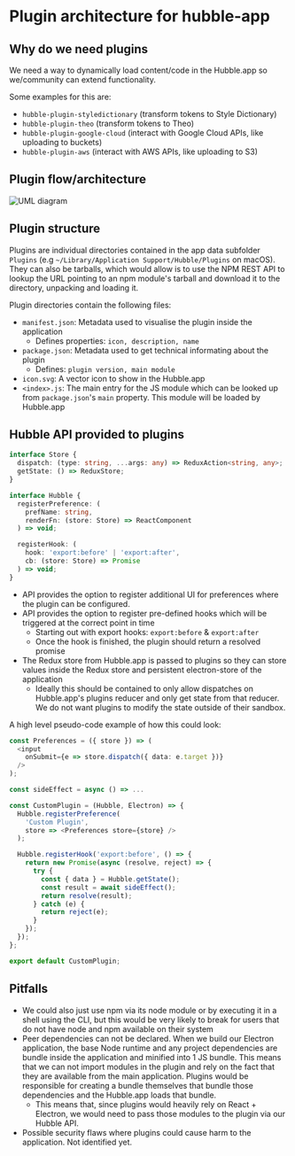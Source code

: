 # Plugin architecture for hubble-app

## Why do we need plugins

We need a way to dynamically load content/code in the Hubble.app so we/community can extend functionality.

Some examples for this are:

- `hubble-plugin-styledictionary` (transform tokens to Style Dictionary)
- `hubble-plugin-theo` (transform tokens to Theo)
- `hubble-plugin-google-cloud` (interact with Google Cloud APIs, like uploading to buckets)
- `hubble-plugin-aws` (interact with AWS APIs, like uploading to S3)

## Plugin flow/architecture

![UML diagram](https://s3.us-west-2.amazonaws.com/secure.notion-static.com/fe4e051a-ca0a-4466-94e3-be54c5c81d1b/Hubble_Plugin_Architecture.png?X-Amz-Algorithm=AWS4-HMAC-SHA256&X-Amz-Credential=ASIAT73L2G45A6TWFU7X%2F20190809%2Fus-west-2%2Fs3%2Faws4_request&X-Amz-Date=20190809T103457Z&X-Amz-Expires=86400&X-Amz-Security-Token=AgoJb3JpZ2luX2VjEP7%2F%2F%2F%2F%2F%2F%2F%2F%2F%2FwEaCXVzLXdlc3QtMiJHMEUCIQCuKdnZOda5mMvwUI%2FcIHJWz1jL3u1a9w69r1xee6ChmwIgTKdyLdAKLYbmkUvsgRJWvbh%2BFdxnmm7Ptymggi6k2oEq4wMIh%2F%2F%2F%2F%2F%2F%2F%2F%2F%2F%2FARAAGgwyNzQ1NjcxNDkzNzAiDNkWzCjImvmKb6n3Ziq3A8jwMoNQNbMQ4V2vdzsClGTsIH3Ro2DtpwOBqHFlbxg%2F0VWKGcvtTKoCby%2BbQXhmsl9yI5fPS8Q4hYEr5bp8fdb4ytIvAaZl%2B3gk0e1CmlkynUnGquTCEzz7U1gaDvZIaoQ2SkgXcbeq5OtGTWNliZbOusLrn7Fnyg%2FI%2BjpaanrBGo3FJwYOW22fgilmqS1%2FDzR50UC0WK6hnx0tdmuRFipQkPrpoYG93E%2BxuUd%2BpeT7C41u9PsHshyJF7PnLm2kuQNOzqBUY%2Fw8wP5A2gr0BamWh0t%2BDfqCj2SxhwyrEf1eW6qbpXRxvBo%2BOWVPgZz5v%2FILUH%2B9FVlzVjVlSEHNnu0VE7hure1lBygchUL%2FwMIJ3tSXz9jBQ%2BsA3TRdyQ%2F%2FLh2yP6f1dZV6DZ3vMT7CyyVsbQr%2FlB2OhfomPVEnY1nCAd3imuVY5tRhmxt%2BPz7lf7js89a9uJlNeVeAmcKwAA4wm3kvaVMBNc3YzbIbahY6ijxRtUDTEaBRo6R0Fp8RchVBxvbQwVcH7TeU2wwyIHJHDAHAm6O3Ou%2BGxndJWRxBSlvRiBvKdid8H3g%2F6RXblOj%2BCv9j%2FG8wxJ606gU6tAHS7VPJjouhchRmcgTjkGzD5SVtxjTGS%2B3hOPAMQ1OSWmLl8ukuSDAVrnunn2WYF70SJMzb96QbGFmJUcbxDvKTa15TowU6RkLLjie3hICqta2th4ik48tHV%2FvCmW%2F6x%2B90ObouPuV9g81zP1K7sBNXG42pvdNU%2FfH8IfWnLS3yd8%2F7lvaRORqFoU9otkGl1xZ8Df8gQFN6ETr2Dv9cDg4hNCMGdx%2B1C1A9d%2FGBAUjvobNwpcQ%3D&X-Amz-Signature=3e07f581df83035a60b719c183d619cdfb3d9f6430d70b17a00902c51035f658&X-Amz-SignedHeaders=host&response-content-disposition=filename%20%3D%22Hubble_Plugin_Architecture.png%22)

## Plugin structure

Plugins are individual directories contained in the app data subfolder `Plugins` (e.g `~/Library/Application Support/Hubble/Plugins` on macOS).
They can also be tarballs, which would allow is to use the NPM REST API to lookup the URL pointing to an npm module's tarball and download it to the directory, unpacking and loading it.

Plugin directories contain the following files:

- `manifest.json`: Metadata used to visualise the plugin inside the application
  - Defines properties: `icon, description, name`
- `package.json`: Metadata used to get technical informating about the plugin
  - Defines: `plugin version, main module`
- `icon.svg`: A vector icon to show in the Hubble.app
- `<index>.js`: The main entry for the JS module which can be looked up from `package.json`'s `main` property. This module will be loaded by Hubble.app

## Hubble API provided to plugins

```ts
interface Store {
  dispatch: (type: string, ...args: any) => ReduxAction<string, any>;
  getState: () => ReduxStore;
}

interface Hubble {
  registerPreference: (
    prefName: string,
    renderFn: (store: Store) => ReactComponent
  ) => void;

  registerHook: (
    hook: 'export:before' | 'export:after',
    cb: (store: Store) => Promise
  ) => void;
}
```

- API provides the option to register additional UI for preferences where the plugin can be configured.
- API provides the option to register pre-defined hooks which will be triggered at the correct point in time
  - Starting out with export hooks: `export:before` & `export:after`
  - Once the hook is finished, the plugin should return a resolved promise
- The Redux store from Hubble.app is passed to plugins so they can store values inside the Redux store and persistent electron-store of the application
  - Ideally this should be contained to only allow dispatches on Hubble.app's plugins reducer and only get state from that reducer. We do not want plugins to modify the state outside of their sandbox.

A high level pseudo-code example of how this could look:

```ts
const Preferences = ({ store }) => (
  <input
    onSubmit={e => store.dispatch({ data: e.target })}
  />
);

const sideEffect = async () => ...

const CustomPlugin = (Hubble, Electron) => {
  Hubble.registerPreference(
    'Custom Plugin',
    store => <Preferences store={store} />
  );

  Hubble.registerHook('export:before', () => {
    return new Promise(async (resolve, reject) => {
      try {
        const { data } = Hubble.getState();
        const result = await sideEffect();
        return resolve(result);
      } catch (e) {
        return reject(e);
      }
    });
  });
};

export default CustomPlugin;
```

## Pitfalls

- We could also just use npm via its node module or by executing it in a shell using the CLI, but this would be very likely to break for users that do not have node and npm available on their system
- Peer dependencies can not be declared. When we build our Electron application, the base Node runtime and any project dependencies are bundle inside the application and minified into 1 JS bundle. This means that we can not import modules in the plugin and rely on the fact that they are available from the main application. Plugins would be responsible for creating a bundle themselves that bundle those dependencies and the Hubble.app loads that bundle.
  - This means that, since plugins would heavily rely on React + Electron, we would need to pass those modules to the plugin via our Hubble API.
- Possible security flaws where plugins could cause harm to the application. Not identified yet.

